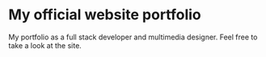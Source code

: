 # My official website portfolio

My portfolio as a full stack developer and multimedia designer. Feel free to take a look at the site.